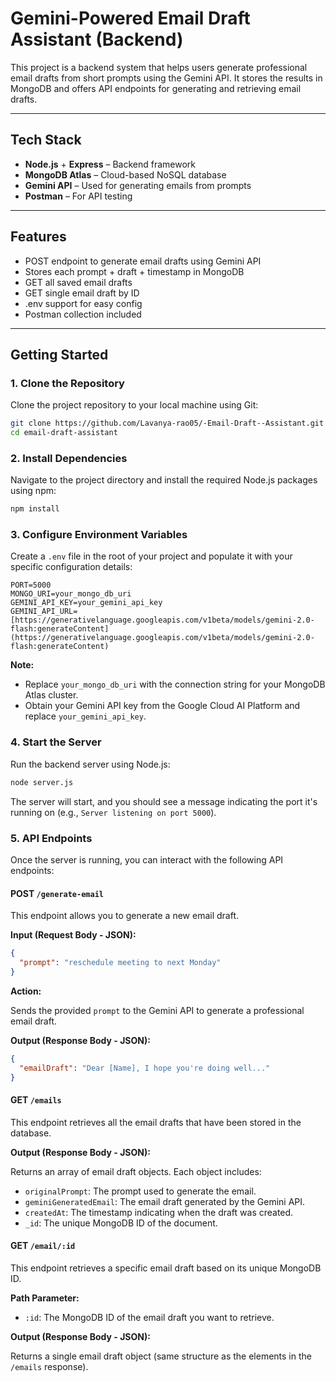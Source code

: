 
# Gemini-Powered Email Draft Assistant (Backend)

This project is a backend system that helps users generate professional email drafts from short prompts using the Gemini API. It stores the results in MongoDB and offers API endpoints for generating and retrieving email drafts.

---

## Tech Stack

- **Node.js** + **Express** – Backend framework
- **MongoDB Atlas** – Cloud-based NoSQL database
- **Gemini API** – Used for generating emails from prompts
- **Postman** – For API testing

---
## Features

- POST endpoint to generate email drafts using Gemini API  
- Stores each prompt + draft + timestamp in MongoDB  
- GET all saved email drafts  
- GET single email draft by ID  
- .env support for easy config  
- Postman collection included

---

## Getting Started

### 1. Clone the Repository

Clone the project repository to your local machine using Git:

```bash
git clone https://github.com/Lavanya-rao05/-Email-Draft--Assistant.git
cd email-draft-assistant
```

### 2. Install Dependencies

Navigate to the project directory and install the required Node.js packages using npm:

```bash
npm install
```

### 3. Configure Environment Variables

Create a `.env` file in the root of your project and populate it with your specific configuration details:

```dotenv
PORT=5000
MONGO_URI=your_mongo_db_uri
GEMINI_API_KEY=your_gemini_api_key
GEMINI_API_URL=[https://generativelanguage.googleapis.com/v1beta/models/gemini-2.0-flash:generateContent](https://generativelanguage.googleapis.com/v1beta/models/gemini-2.0-flash:generateContent)
```

**Note:**
- Replace `your_mongo_db_uri` with the connection string for your MongoDB Atlas cluster.
- Obtain your Gemini API key from the Google Cloud AI Platform and replace `your_gemini_api_key`.

### 4. Start the Server

Run the backend server using Node.js:

```bash
node server.js
```

The server will start, and you should see a message indicating the port it's running on (e.g., `Server listening on port 5000`).

### 5. API Endpoints

Once the server is running, you can interact with the following API endpoints:

#### POST `/generate-email`

This endpoint allows you to generate a new email draft.

**Input (Request Body - JSON):**

```json
{
  "prompt": "reschedule meeting to next Monday"
}
```

**Action:**

Sends the provided `prompt` to the Gemini API to generate a professional email draft.

**Output (Response Body - JSON):**

```json
{
  "emailDraft": "Dear [Name], I hope you're doing well..."
}
```

#### GET `/emails`

This endpoint retrieves all the email drafts that have been stored in the database.

**Output (Response Body - JSON):**

Returns an array of email draft objects. Each object includes:

- `originalPrompt`: The prompt used to generate the email.
- `geminiGeneratedEmail`: The email draft generated by the Gemini API.
- `createdAt`: The timestamp indicating when the draft was created.
- `_id`: The unique MongoDB ID of the document.

#### GET `/email/:id`

This endpoint retrieves a specific email draft based on its unique MongoDB ID.

**Path Parameter:**

- `:id`: The MongoDB ID of the email draft you want to retrieve.

**Output (Response Body - JSON):**

Returns a single email draft object (same structure as the elements in the `/emails` response).

